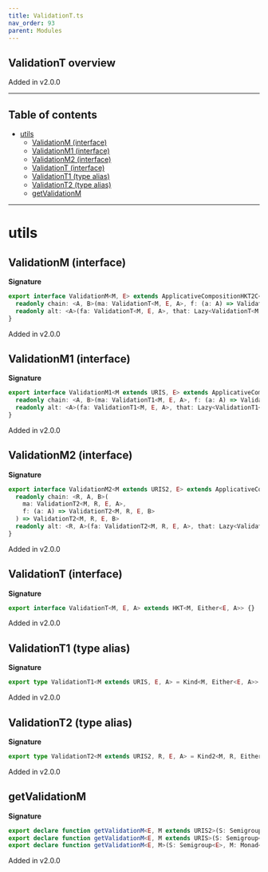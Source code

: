 ```yaml
---
title: ValidationT.ts
nav_order: 93
parent: Modules
---
```


## ValidationT overview

Added in v2.0.0

---

<h2 class="text-delta">Table of contents</h2>

- [utils](#utils)
  - [ValidationM (interface)](#validationm-interface)
  - [ValidationM1 (interface)](#validationm1-interface)
  - [ValidationM2 (interface)](#validationm2-interface)
  - [ValidationT (interface)](#validationt-interface)
  - [ValidationT1 (type alias)](#validationt1-type-alias)
  - [ValidationT2 (type alias)](#validationt2-type-alias)
  - [getValidationM](#getvalidationm)

---

# utils

## ValidationM (interface)

**Signature**

```ts
export interface ValidationM<M, E> extends ApplicativeCompositionHKT2C<M, URI, E> {
  readonly chain: <A, B>(ma: ValidationT<M, E, A>, f: (a: A) => ValidationT<M, E, B>) => ValidationT<M, E, B>
  readonly alt: <A>(fa: ValidationT<M, E, A>, that: Lazy<ValidationT<M, E, A>>) => ValidationT<M, E, A>
}
```

Added in v2.0.0

## ValidationM1 (interface)

**Signature**

```ts
export interface ValidationM1<M extends URIS, E> extends ApplicativeComposition12C<M, URI, E> {
  readonly chain: <A, B>(ma: ValidationT1<M, E, A>, f: (a: A) => ValidationT1<M, E, B>) => ValidationT1<M, E, B>
  readonly alt: <A>(fa: ValidationT1<M, E, A>, that: Lazy<ValidationT1<M, E, A>>) => ValidationT1<M, E, A>
}
```

Added in v2.0.0

## ValidationM2 (interface)

**Signature**

```ts
export interface ValidationM2<M extends URIS2, E> extends ApplicativeComposition22C<M, URI, E> {
  readonly chain: <R, A, B>(
    ma: ValidationT2<M, R, E, A>,
    f: (a: A) => ValidationT2<M, R, E, B>
  ) => ValidationT2<M, R, E, B>
  readonly alt: <R, A>(fa: ValidationT2<M, R, E, A>, that: Lazy<ValidationT2<M, R, E, A>>) => ValidationT2<M, R, E, A>
}
```

Added in v2.0.0

## ValidationT (interface)

**Signature**

```ts
export interface ValidationT<M, E, A> extends HKT<M, Either<E, A>> {}
```

Added in v2.0.0

## ValidationT1 (type alias)

**Signature**

```ts
export type ValidationT1<M extends URIS, E, A> = Kind<M, Either<E, A>>
```

Added in v2.0.0

## ValidationT2 (type alias)

**Signature**

```ts
export type ValidationT2<M extends URIS2, R, E, A> = Kind2<M, R, Either<E, A>>
```

Added in v2.0.0

## getValidationM

**Signature**

```ts
export declare function getValidationM<E, M extends URIS2>(S: Semigroup<E>, M: Monad2<M>): ValidationM2<M, E>
export declare function getValidationM<E, M extends URIS>(S: Semigroup<E>, M: Monad1<M>): ValidationM1<M, E>
export declare function getValidationM<E, M>(S: Semigroup<E>, M: Monad<M>): ValidationM<M, E>
```

Added in v2.0.0
